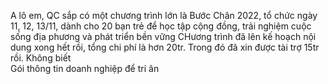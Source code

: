 A lô em,
QC sắp có một chương trình lớn là Bước Chân 2022, tổ chức ngày 11, 12, 13/11, dành cho 20 bạn trẻ để học tập cộng đồng, trải nghiệm cuộc sống địa phương và phát triển bền vững
CHương trình đã lên kế hoạch nội dung xong hết rồi, tổng chi phí là hơn 20tr. Trong đó đã xin được tài trợ 15tr rồi. Không biết  
Gói thông tin doanh nghiệp để tri ân
